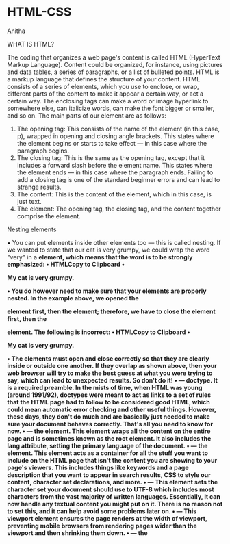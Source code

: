 # HTML-CSS
Anitha

WHAT IS HTML?

The coding that organizes a web page's content is called HTML (HyperText Markup Language). Content could be organized, for instance, using pictures and data tables, a series of paragraphs, or a list of bulleted points.
HTML is a markup language that defines the structure of your content. HTML consists of a series of elements, which you use to enclose, or wrap, different parts of the content to make it appear a certain way, or act a certain way. The enclosing tags can make a word or image hyperlink to somewhere else, can italicize words, can make the font bigger or smaller, and so on. 
The main parts of our element are as follows:
1.	The opening tag: This consists of the name of the element (in this case, p), wrapped in opening and closing angle brackets. This states where the element begins or starts to take effect — in this case where the paragraph begins.
2.	The closing tag: This is the same as the opening tag, except that it includes a forward slash before the element name. This states where the element ends — in this case where the paragraph ends. Failing to add a closing tag is one of the standard beginner errors and can lead to strange results.
3.	The content: This is the content of the element, which in this case, is just text.
4.	The element: The opening tag, the closing tag, and the content together comprise the element.

Nesting elements

•	You can put elements inside other elements too — this is called nesting. If we wanted to state that our cat is very grumpy, we could wrap the word "very" in a <strong> element, which means that the word is to be strongly emphasized:
•	HTMLCopy to Clipboard
•	<p>My cat is <strong>very</strong> grumpy. </p>
•	You do however need to make sure that your elements are properly nested. In the example above, we opened the <p> element first, then the <strong> element; therefore, we have to close the <strong> element first, then the <p> element. The following is incorrect:
•	HTMLCopy to Clipboard
•	<p>My cat is <strong>very grumpy. </p></strong>
•	The elements must open and close correctly so that they are clearly inside or outside one another. If they overlap as shown above, then your web browser will try to make the best guess at what you were trying to say, which can lead to unexpected results. So don't do it!
•	<!DOCTYPE html> — doctype. It is a required preamble. In the mists of time, when HTML was young (around 1991/92), doctypes were meant to act as links to a set of rules that the HTML page had to follow to be considered good HTML, which could mean automatic error checking and other useful things. However, these days, they don't do much and are basically just needed to make sure your document behaves correctly. That's all you need to know for now.
•	<html></html> — the <html> element. This element wraps all the content on the entire page and is sometimes known as the root element. It also includes the lang attribute, setting the primary language of the document.
•	<head></head> — the <head> element. This element acts as a container for all the stuff you want to include on the HTML page that isn't the content you are showing to your page's viewers. This includes things like keywords and a page description that you want to appear in search results, CSS to style our content, character set declarations, and more.
•	<meta charset="utf-8"> — This element sets the character set your document should use to UTF-8 which includes most characters from the vast majority of written languages. Essentially, it can now handle any textual content you might put on it. There is no reason not to set this, and it can help avoid some problems later on.
•	<meta name="viewport" content="width=device-width"> — This viewport element ensures the page renders at the width of viewport, preventing mobile browsers from rendering pages wider than the viewport and then shrinking them down.
•	<title></title> — the <title> element. This sets the title of your page, which is the title that appears in the browser tab the page is loaded in. It is also used to describe the page when you bookmark/favorite it.
•	<body></body> — the <body> element. This contains all the content that you want to show to web users when they visit your page, whether that's text, images, videos, games, playable audio tracks, or whatever else.

HTML Headlines
•	HTML provides six levels of headlines <h1> to <h6> with <h1> being the largest and <h6> being the smallest.


Unit 5: Working with Graphics and Images
Images

We use the img attribute when dealing with Images in HTML, as we know that the web will be very dull without images. 
There are four attributes that need to be included for every image:
1. The source attribute (SRC), which instructs the browser which image file to load, comes first. 
2. The image's text description is provided via the alt attribute (ALT). 
3. The width and height properties are the last ones that control the image's size. All four of these qualities should therefore be present in every image.

Images are one of the most common types of media used in web design.
To display an image on a webpage, you use the <img> tag with the src attribute to specify the URL or file path of the image.
Example: <img src="image.jpg" alt="Description of image">

Unit 6: HTML working with Media
Working with media in HTML involves incorporating various types of multimedia content, such as images, audios, videos and other interactive elements into webpages.
Here's a breakdown of how media can be integrated into HTML:

Audio:

HTML introduced the <audio> tag for embedding audio content directly into webpages.
. You can specify the source of the audio file using the src attribute.
. Additional attributes like controls, autoplay, loop, and preload control the playback behavior of the audio.
. Example: <audio src="audio.mp3" controls></audio>

Video:
<ul>
  <li> Similar to audio, HTML5 provides the <video> tag for embedding video content.</li>
</ul>
<ul>
  <li>You can specify multiple video sources using the <source> tag nested inside the <video> tag. This allows the browser to choose the best-supported format.</li>
</ul>
<ul>
  <li>Attributes like 'controls', 'autoplay', 'loop', 'preload', 'width' and 'height' can be used to control the video's appearance and behaviour.</li>
</ul>

Working with Captions and Subtitles:
Although adding audio and video to a website is incredibly fantastic, not everyone can hear or understand it. Some people may have intermittent hearing loss or have trouble understanding content because of a variety of different conditions while others may be deaf. It's not always convenient for individuals who are able to hear to listen. 
In that way, it's important to add captions and subtitles to audio or video content in HTML.

1. Use the <track> element inside <audio> or <video> tags.
2. Specify the source of the caption or subtitle file using the "src" attribute.
3. Use the "kind" attribute to define the type of text track. e.g captions / subtitles.
4. Include 'src lang' to specify the language and 'label' for user friendly description.
5. Caption and subtitle files are typically in web format
6. Ensure accuracy, synchronization, and readability for accessibility.
7. Test across browsers and deuces for compability and accessibility.

Embedding media via Iframes:
Refers to taking content from one site and placing it within the middle of another's site page. 
HTML provides other tags and methods for embedding media such as <iframe> for embedding external web content, <embed> for embedding plugins like Flash, and <object> for embedding multimedia objects.
Example:
<iframe src= "https: //www.youtube.com/embed/VIDEO_ID" width="560" height="315" frameborder="0" allowfullscreen>
</iframe>

Unit 7: HTML Content Identification
Involves uniquely identifying elements in HTML.
It is done using 'id' attribute for individual identifying and 'class' for grouping.

HTML Language support:
Supports multiple languages in content using 'lang' attribute.
Helps indicating the language used in the content for accessibility and search engine optimization.

HTML Generic elements:
Generic elements like div and span are used for content structuring in HTML.
They have no inherent meaning and are styled or scripted as needed. 
Div: It is used for division or sectioning a document.
Span: Used for applying styles to inline elements or groupingn inline elemnets for scripting purposes.

Unit 8: HTML Integration


